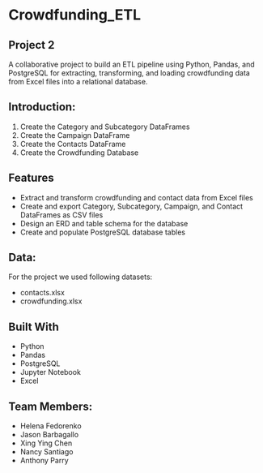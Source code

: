 # Crowdfunding_ETL
## Project 2
A collaborative project to build an ETL pipeline using Python, Pandas, and PostgreSQL for extracting, transforming, and loading crowdfunding data from Excel files into a relational database.



## Introduction:

1. Create the Category and Subcategory DataFrames
2. Create the Campaign DataFrame
3. Create the Contacts DataFrame
4. Create the Crowdfunding Database

## Features

- Extract and transform crowdfunding and contact data from Excel files
- Create and export Category, Subcategory, Campaign, and Contact DataFrames as CSV files
- Design an ERD and table schema for the database
- Create and populate PostgreSQL database tables

## Data:
For the project we used following datasets: 

- contacts.xlsx
- crowdfunding.xlsx





## Built With

- Python
- Pandas
- PostgreSQL
- Jupyter Notebook
- Excel




## Team Members:

- Helena Fedorenko
- Jason Barbagallo
- Xing Ying Chen
- Nancy Santiago
- Anthony Parry
